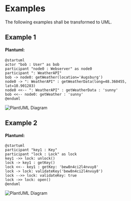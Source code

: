 # Examples
The following examples shall be transformed to UML.

## Example 1
#### Plantuml:
```
@startuml
actor "bob : User" as bob
participant "node0 : Webserver" as node0
participant ": WeatherAPI"
bob -> node0: getWeather(location='Augsburg')
node0 -> ": WeatherAPI" : getWeatherData(long=48.360455, lat=10.901283)
node0 <<-- ": WeatherAPI" : getWeatherData : 'sunny'
bob <<-- node0: getWeather : 'sunny'
@enduml
```
![PlantUML Diagram](http://www.plantuml.com/plantuml/png/XT31IiGm40RWUvvYo2KATicwkxAMLbhmuisBU9wq8HPgKfA9uDkRj1LQF7ZCvFj_Xca2eQVuEJBio7dWoYaeuIrepm43f2URaXYwOK9BmAthjKpYNQjalbOsJ_Sm4wGFxTlN5yvoRV6qk1ACflNpPdGTqk1iBTfeWehUY5isi-ptBR1DFYDXIbjJdw-7quCyNovtC2BLHtbubCVxw-ctfwgAuh-cD10XMlijygfBvC-o6zHeswUh_G00)

## Example 2
#### Plantuml:
```
@startuml
participant "key1 : Key"
participant "lock : Lock" as lock
key1 ->> lock: unlock()
lock -> key1 : getKey()
lock <<-- key1 : getKey: 'bew8n4ci2l4nvuy8'
lock -> lock: validateKey('bew8n4ci2l4nvuy8')
lock -->> lock: validateKey: true
lock ->> lock: open()
@enduml
```
![PlantUML Diagram](http://www.plantuml.com/plantuml/png/POwn2eCm48Ptd-9miHqoj3Y8YBYtBv7gKOBn5BrOVFlUYHd4wUV_y-LBceNjp67moIJfMZTPOaXxt1vGmWkt5Em2Mi-07zjUWBV4JcXFzbkchlTMGY3DsptHa1qEwnTPn76lAcFE9oLa7_mLbBVkwNDQmrPaXoEgL-jTPndLSuNZYwQ-y6hdEM3qHM2SaEH73L8N1ly7)
